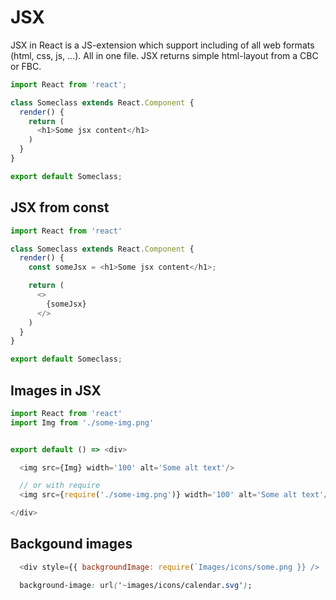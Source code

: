 # JSX
JSX in React is a JS-extension which support including of all web formats (html, css, js, ...).
All in one file. JSX returns simple html-layout from a CBC or FBC.

```js
import React from 'react';

class Someclass extends React.Component {
  render() {
    return (
      <h1>Some jsx content</h1>
    )
  }
}

export default Someclass;
```

## JSX from const
```js
import React from 'react'

class Someclass extends React.Component {
  render() {
    const someJsx = <h1>Some jsx content</h1>;

    return (
      <>
        {someJsx}
      </>
    )
  }
}

export default Someclass;
```

## Images in JSX
```js
import React from 'react'
import Img from './some-img.png'


export default () => <div>

  <img src={Img} width='100' alt='Some alt text'/>

  // or with require
  <img src={require('./some-img.png')} width='100' alt='Some alt text'/>

</div>
```

## Backgound images
```js
  <div style={{ backgroundImage: require(`Images/icons/some.png }} />
``` 
```css
  background-image: url('~images/icons/calendar.svg');  
```

